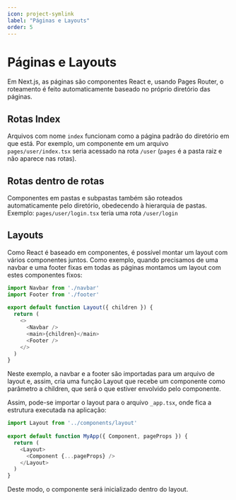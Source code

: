 ```yaml
---
icon: project-symlink
label: "Páginas e Layouts"
order: 5
---
```


# Páginas e Layouts

Em Next.js, as páginas são componentes React e, usando Pages Router, o roteamento é feito automaticamente baseado no próprio diretório das páginas.

## Rotas Index

Arquivos com nome `index` funcionam como a página padrão do diretório em que está. Por exemplo, um componente em um arquivo `pages/user/index.tsx` seria acessado na rota `/user` (`pages` é a pasta raiz e não aparece nas rotas).

## Rotas dentro de rotas

Componentes em pastas e subpastas também são roteados automaticamente pelo diretório, obedecendo à hierarquia de pastas.
Exemplo: `pages/user/login.tsx` teria uma rota `/user/login`

## Layouts

Como React é baseado em componentes, é possível montar um layout com vários componentes juntos. Como exemplo, quando precisamos de uma navbar e uma footer fixas em todas as páginas montamos um layout com estes componentes fixos:

``` ts components/layout.tsx
import Navbar from './navbar'
import Footer from './footer'
 
export default function Layout({ children }) {
  return (
    <>
      <Navbar />
      <main>{children}</main>
      <Footer />
    </>
  )
}
```


Neste exemplo, a navbar e a footer são importadas para um arquivo de layout e, assim, cria uma função Layout que recebe um componente como parâmetro a children, que será o que estiver envolvido pelo componente.

Assim, pode-se importar o layout para o arquivo `_app.tsx`, onde fica a estrutura executada na aplicação:

```ts pages/_app.tsx
import Layout from '../components/layout'
 
export default function MyApp({ Component, pageProps }) {
  return (
    <Layout>
      <Component {...pageProps} />
    </Layout>
  )
}
```

Deste modo, o componente será inicializado dentro do layout.



